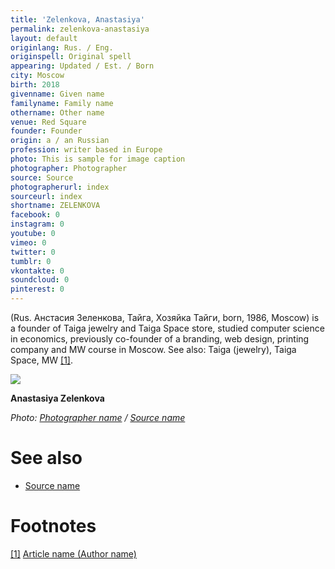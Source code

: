 ```yaml
---
title: 'Zelenkova, Anastasiya'
permalink: zelenkova-anastasiya
layout: default
originlang: Rus. / Eng.
originspell: Original spell
appearing: Updated / Est. / Born
city: Moscow
birth: 2018
givenname: Given name
familyname: Family name
othername: Other name
venue: Red Square
founder: Founder
origin: a / an Russian
profession: writer based in Europe
photo: This is sample for image caption
photographer: Photographer
source: Source
photographerurl: index
sourceurl: index
shortname: ZELENKOVA
facebook: 0
instagram: 0
youtube: 0
vimeo: 0
twitter: 0
tumblr: 0
vkontakte: 0
soundcloud: 0
pinterest: 0
---
```


(Rus. Анстасия Зеленкова, Тайга, Хозяйка Тайги, born, 1986, Moscow) is a founder of  Taiga jewelry and Taiga Space store, studied computer science in economics, previously co-founder of a branding, web design, printing company and MW course in Moscow. See also: Taiga (jewelry), Taiga Space, MW <span id="a1">[\[1\]](#f1)</span>.

![](/images/image-name.jpg)

**Anastasiya Zelenkova**

*Photo: [Photographer name](http://example.net/) / [Source name](http://example.net/)*

# See also

- [Source name](http://example.net/)


# Footnotes

[[1]](#a1) <span id="f1"></span> [Article name (Author name)](http://example.net/article)
